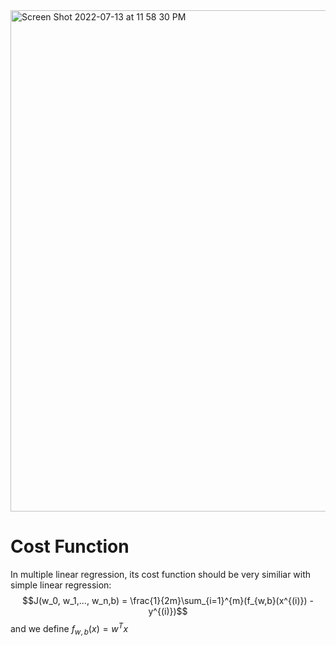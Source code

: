 <img width="802" alt="Screen Shot 2022-07-13 at 11 58 30 PM" src="https://user-images.githubusercontent.com/99445916/178895319-c9c89245-5244-4b09-96b1-7bc988dbd3ef.png">



# Cost Function
In multiple linear regression, its cost function should be very similiar with simple linear regression:
$$J(w_0, w_1,..., w_n,b) = \frac{1}{2m}\sum_{i=1}^{m}(f_{w,b}(x^{(i)}) - y^{(i)})$$ and we define $f_{w, b}(x) = w^Tx$

